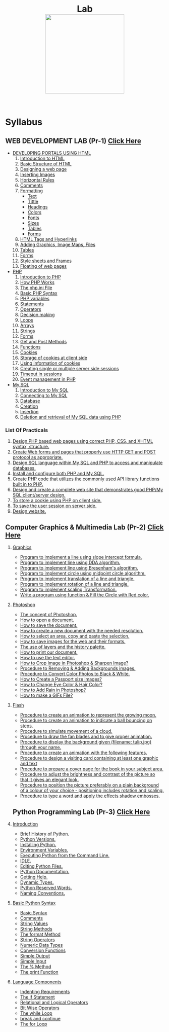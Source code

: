 <!-- PHP
Introduction to PHP: How PHP Works , The php.ini File, Basic PHP Syntax, PHP 
variables, statements, operators, decision making, loops, arrays, strings, forms, get 
and post methods, functions.
Introduction to cookies, storage of cookies at client side, Using information of cookies. 
Creating single or multiple server side sessions. Timeout in sessions, Event 
management in PHP. Introduction to content management systems based on PHP. 

 PHP and My SQL
Introduction to My SQL, connecting to My SQL, database, creation, insertion, deletion 
and retrieval of My SQL data using PHP.

LIST OF PRACTICALS
1. Design PHP based web pages using correct PHP, CSS, and XHTML syntax, structure.
2. Create Web forms and pages that properly use HTTP GET and POST protocol as
appropriate.
3 Design SQL language within My SQL and PHP to access and manipulate databases.
4. Install and configure both PHP and My SQL.
5 Create PHP code that utilizes the commonly used API library functions built in to PHP.
6. Design and create a complete web site that demonstrates good PHP/My SQL 
client/server design.
7. To store a cookie using PHP on client side.
8. To save the user session on server side.
9. Design website.

PR-2 Computer Graphics & Multimedia Lab

LIST OF PRACTICALS
Graphics
1. Program to implement a line using slope intercept formula.
2. Program to implement line using DDA algorithm.
3. Program to implement line using Bresenham’s algorithm.
4. Program to implement circle using mid-point algorithm.
5. Program to implement translation of a line and triangle.
6. Program to implement rotation of a line and triangle.
7. Program to implement scaling transformation.
8. Write a program using function & Fill the Circle with Red color.
Photoshop
1. The concept of Photoshop. 
2. How to open a document. How to save the document .
3. How to create a new document with the needed resolution. 
4. How to select an area, copy and paste the selection. 
5. How to save images for the web and their formats. 
6. The use of layers and the history palette. How to print our document. 
7. How to use the text editor. How to Crop Image in Photoshop & Sharpen Image?
20
8. Procedure to Removing & Adding Backgrounds images. Procedure to Convert Color 
Photos to Black & White.
9. How to Create a Passport size images? How to Change Eye Color & Hair Color?
10. How to Add Rain in Photoshop? How to make a GIFs File?
Flash
1. Procedure to create an animation to represent the growing moon.
2. Procedure to create an animation to indicate a ball bouncing on steps.
3. Procedure to simulate movement of a cloud. Procedure to draw the fan blades and to 
give proper animation. Procedure to display the background given (filename: tulip.jpg) 
through your name.
4. Procedure to create an animation with the following features.
5. Procedure to design a visiting card containing at least one graphic and text 
information.
6. Procedure to prepare a cover page for the book in your subject area. Plan your own 
design. Procedure to adjust the brightness and contrast of the picture so that it gives 
an elegant look.
7. Procedure to position the picture preferably on a plain background of a colour of your 
choice - positioning includes rotation and scaling.
8. Procedure to type a word and apply the effects shadow embosses.

-->


<h1 align="center">
<br>
  Lab
<br>
<img src="https://github.com/basu021/lab/blob/main/elements/logo.svg" height="250" align="center" />
<br>
<img src="https://img.shields.io/github/last-commit/basu021/lab" alt="">
<img src="https://img.shields.io/github/contributors/basu021/lab" alt="">
<img src="https://img.shields.io/github/stars/basu021?style=social" alt="">
<img src="https://img.shields.io/github/repo-size/basu021/lab" alt="">
<img src="https://img.shields.io/github/languages/code-size/basu021/lab?style=flat-square" alt="">
<img src="https://img.shields.io/github/directory-file-count/basu021/lab?style=flat-square" alt="">
<img src="https://img.shields.io/tokei/lines/github/basu021/lab?style=flat-square" alt="">
<img src="https://img.shields.io/github/issues-pr/basu021/lab?style=flat-square" alt="">
<img src="https://img.shields.io/github/issues/basu021/lab?style=flat-square" alt="">
<img src="https://img.shields.io/github/license/basu021/lab?style=flat-square" alt="">
<br>

</h1>

# Syllabus

## WEB DEVELOPMENT LAB (Pr-1) <a href="">Click Here</a>

- [DEVELOPING PORTALS USING HTML]()
    1. [Introduction to HTML]()
    1. [Basic Structure of HTML]()
    1. [Designing a web page]()
    4. [Inserting Images]()
    5. [Horizontal Rules]()
    6. [Comments]()
    7. [Formatting]()
        - [Text]()
        - [Tittle]()
        - [Headings]()
        - [Colors]()
        - [Fonts]()
        - [Sizes]()
        - [Tables]()
        - [Forms]()
    8. [HTML Tags and Hyperlinks]()
    9. [Adding Graphics, Image Maps, Files]()
    10. [Tables]()
    11. [Forms]()
    12. [Style sheets and Frames]()
    13. [Floating of web pages]()
- [PHP]()
    1. [Introduction to PHP]()
    2. [How PHP Works]()
    3. [The php.ini File]()
    4. [Basic PHP Syntax]()
    5. [PHP variables]()
    6. [Statements]()
    7. [Operators]()
    8. [Decision making]()
    9. [Loops]()
    10. [Arrays]()
    11. [Strings]()
    12. [Forms]()
    13. [Get and Post Methods]()
    14. [Functions]()
    15. [Cookies]()
    16. [Storage of cookies at client side]()
    17. [Using information of cookies]()
    18. [Creating single or multiple server side sessions]()
    19. [Timeout in sessions]()
    20. [Event management in PHP]()
- [My SQL]()
    1. [Introduction to My SQL]()
    2. [Connecting to My SQL]()
    3. [Database]()
    4. [Creation]()
    5. [Insertion]()
    6. [Deletion and retrieval of My SQL data using PHP]()

### List Of Practicals

1. [Design PHP based web pages using correct PHP, CSS, and XHTML syntax, structure.]()
2. [Create Web forms and pages that properly use HTTP GET and POST protocol as appropriate.]()
3. [Design SQL language within My SQL and PHP to access and manipulate databases.]()
4. [Install and configure both PHP and My SQL.]()
5. [Create PHP code that utilizes the commonly used API library functions built in to PHP.]()
6. [Design and create a complete web site that demonstrates good PHP/My SQL client/server design.]()
7. [To store a cookie using PHP on client side.]()
8. [To save the user session on server side.]()
9. [Design website.]() 

## Computer Graphics & Multimedia Lab (Pr-2) <a href="">Click Here</a>

1. [Graphics]()
    - [Program to implement a line using slope intercept formula.]()
    - [Program to implement line using DDA algorithm.]()
    - [Program to implement line using Bresenham's algorithm.]()
    - [Program to implement circle using midpoint circle algorithm.]()
    - [Program to implement translation of a line and triangle.]()
    - [Program to implement rotation of a line and triangle.]()
    - [Program to implement scaling Transformation.]()
    - [Write a program using function & Fill the Circle with Red color.]()
2. [Photoshop]()
    - [The concept of Photoshop.]()
    - [How to open a document.]()
    - [How to save the document.]()
    - [How to create a new document with the needed resolution.]()
    - [How to select an area, copy and paste the selection.]()
    - [How to save images for the web and their formats.]()
    - [The use of layers and the history palette.]()
    - [How to print our document.]()
    - [How to use the text editor.]()
    - [How to Crop Image in Photoshop & Sharpen Image?]()
    - [Procedure to Removing & Adding Backgrounds images.]()
    - [Procedure to Convert Color Photos to Black & White.]()
    - [How to Create a Passport size images?]()
    - [How to Change Eye Color & Hair Color?]()
    - [How to Add Rain in Photoshop?]()
    - [How to make a GIFs File?]()
3. [Flash]()
    - [Procedure to create an animation to represent the growing moon.]()
    - [Procedure to create an animation to indicate a ball bouncing on steps.]()
    - [Procedure to simulate movement of a cloud.]()
    - [Procedure to draw the fan blades and to give proper animation.]()
    - [Procedure to display the background given (filename: tulip.jpg) through your name.]()
    - [Procedure to create an animation with the following features.]()
    - [Procedure to design a visiting card containing at least one graphic and text]()
    - [Procedure to prepare a cover page for the book in your subject area.]()
    - [Procedure to adjust the brightness and contrast of the picture so that it gives an elegant look.]()
    - [Procedure to position the picture preferably on a plain background of a colour of your choice - positioning includes rotation and scaling.]()
    - [Procedure to type a word and apply the effects shadow embosses.]()
    

    
    ##  Python Programming Lab (Pr-3) <a href="">Click Here</a>

1. [Introduction]()
    - [ Brief History of Python.]()
    - [ Python Versions.]()
    - [ Installing Python.]()
    - [ Environment Variables.]()
    - [ Executing Python from the Command Line.]()
    - [ IDLE.]()
    - [ Editing Python Files.]()
    - [ Python Documentation.]()
    - [ Getting Help.]()
    - [ Dynamic Types.]()
    - [ Python Reserved Words.]()
    - [ Naming Conventions.]()

2. [ Basic Python Syntax]()
    - [ Basic Syntax]()
    - [ Comments]()
    - [ String Values]()
    - [ String Methods]()
    - [ The format Method]()
    - [ String Operators]()
    - [ Numeric Data Types]()
    - [ Conversion Functions]()
    - [ Simple Output]()
    - [ Simple Input]()
    - [ The % Method]()
    - [ The print Function]()
3. [Language Components]()
    - [Indenting Requirements]()
    - [The if Statement]()
    - [Relational and Logical Operators]()
    - [Bit Wise Operators]()
    - [The while Loop]()
    - [break and continue]()
    - [The for Loop]()

